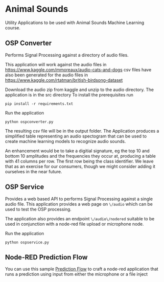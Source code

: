 # Animal Sounds
Utility Applications to be used with Animal Sounds Machine Learning course.

## OSP Converter
Performs Signal Processing against a directory of audio files.

This application will work against the audio files in https://www.kaggle.com/mmoreaux/audio-cats-and-dogs
csv files have also been generated for the audio files in
https://www.kaggle.com/rtatman/british-birdsong-dataset

Download the audio zip from kaggle and unzip to the audio directory.
The application is in the src directory
To install the prerequisites run
````
pip install -r requirements.txt  
````

Run the application
````
python ospconverter.py
````

The resulting csv file will be in the output folder. The Application
produces a simplified table representing an audio spectogram that can
be used to create machine learning models to recognize audio sounds.

An
enhancement would be to take a digitial signature, eg the top 10 and bottom 10
amplitudes and the frequencies they occur at, producing a table with 41
columns per row. The first row being the class identifier. We leave that
as an exercise for our consumers, though we might consider adding it
ourselves in the near future.

## OSP Service
Provides a web based API to performs Signal Processing
against a single audio file. This application provides a web page on
`\/audio` which can be used to test the OSP processing.

The application also provides an endpoint `\/audio\/nodered` suitable
to be used in conjunction with a node-red file upload or microphone node.

Run the application
````
python ospservice.py
````

## Node-RED Prediction Flow
You can use this sample [Prediction Flow](noderedflows/predictionflow.json)
to craft a node-red application that runs a
prediction using input from either the microphone or a file inject
